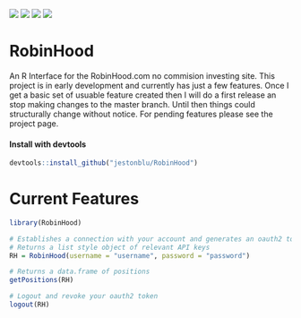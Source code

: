 ![](https://travis-ci.org/JestonBlu/RobinHood.svg?branch=master)
![](https://img.shields.io/github/downloads/JestonBlu/RobinHood/total.svg)
![](https://img.shields.io/badge/development-active-blue.svg)
![](https://img.shields.io/github/commit-activity/y/JestonBlu/RobinHood.svg)

# RobinHood
An R Interface for the RobinHood.com no commision investing site. This project is in early development and currently has just a few features. Once I get a basic set of usuable feature created then I will do a first release an stop making changes to the master branch. Until then things could structurally change without notice. For pending features please see the project page.

#### Install with devtools
```r
devtools::install_github("jestonblu/RobinHood")
```


# Current Features
```r
library(RobinHood)

# Establishes a connection with your account and generates an oauth2 token
# Returns a list style object of relevant API keys
RH = RobinHood(username = "username", password = "password")

# Returns a data.frame of positions
getPositions(RH)

# Logout and revoke your oauth2 token
logout(RH)

```
